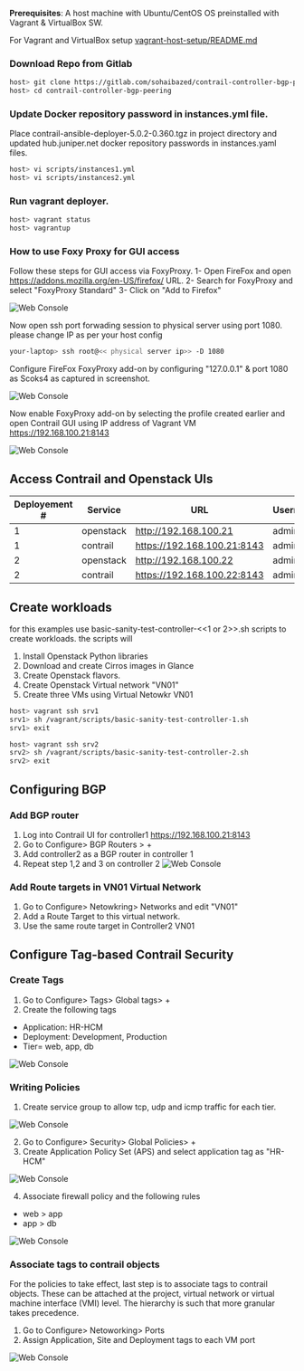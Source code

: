 **Prerequisites**: A host machine with Ubuntu/CentOS OS preinstalled with Vagrant & VirtualBox SW.

For Vagrant and VirtualBox setup [vagrant-host-setup/README.md](https://gitlab.com/sohaibazed/contrail-all-in-one/tree/master/vagrant-host-setup)

### Download Repo from Gitlab
```bash
host> git clone https://gitlab.com/sohaibazed/contrail-controller-bgp-peering.git 
host> cd contrail-controller-bgp-peering 
```

### Update Docker repository password in instances.yml file.
Place contrail-ansible-deployer-5.0.2-0.360.tgz in project directory and updated hub.juniper.net docker repository passwords in instances.yaml files. 
```bash
host> vi scripts/instances1.yml
host> vi scripts/instances2.yml
```

### Run vagrant deployer.
```bash
host> vagrant status
host> vagrantup
```

### How to use Foxy Proxy for GUI access

Follow these steps for GUI access via FoxyProxy.
1- Open FireFox and open https://addons.mozilla.org/en-US/firefox/ URL.
2- Search for FoxyProxy and select "FoxyProxy Standard"
3- Click on "Add to Firefox"


![Web Console](/Images/FoxyProxy-Install.png)

Now open ssh port forwading session to physical server using port 1080. please change IP as per your host config

```bash
your-laptop> ssh root@<< physical server ip>> -D 1080
```

Configure FireFox FoxyProxy add-on by configuring "127.0.0.1" & port 1080 as Scoks4 as captured in screenshot.

![Web Console](/Images/FoxyProxy-Configure.png)

Now enable FoxyProxy add-on by selecting the profile created earlier and open Contrail GUI using IP address of Vagrant VM https://192.168.100.21:8143

![Web Console](/Images/FoxyProxy-Contrail-GUI-k8s.png)

## Access Contrail and Openstack UIs

| Deployement # | Service   | URL                         | Username | Password    |
| ------------- | --------- | --------------------------- | -------- | ----------- |
| 1 | openstack | http://192.168.100.21       | admin    | contrail123 |
| 1 | contrail  | https://192.168.100.21:8143 | admin    | contrail123 |
| 2 | openstack | http://192.168.100.22       | admin    | contrail123 |
| 2 | contrail  | https://192.168.100.22:8143 | admin    | contrail123 |

## Create workloads

for this examples use basic-sanity-test-controller-<<1 or 2>>.sh scripts to create workloads. the scripts will 
1. Install Openstack Python libraries
2. Download and create Cirros images in Glance
3. Create Openstack flavors.
4. Create Openstack Virtual network "VN01"
5. Create three VMs using Virtual Netowkr VN01

```bash
host> vagrant ssh srv1
srv1> sh /vagrant/scripts/basic-sanity-test-controller-1.sh
srv1> exit

host> vagrant ssh srv2
srv2> sh /vagrant/scripts/basic-sanity-test-controller-2.sh
srv2> exit
```

## Configuring BGP
### Add BGP router
1. Log into Contrail UI for controller1  https://192.168.100.21:8143
2. Go to Configure> BGP Routers > + 
3. Add controller2 as a BGP router in controller 1 
4. Repeat step 1,2 and 3 on controller 2
![Web Console](/Images/cc-01.png)

### Add Route targets in VN01 Virtual Network
1. Go to Configure> Netowkring> Networks and edit "VN01"
2. Add a Route Target to this virtual network. 
3. Use the same route target in Controller2 VN01

## Configure Tag-based Contrail Security
### Create Tags

1. Go to Configure> Tags> Global tags> +
2. Create the following tags
  * Application: HR-HCM
  * Deployment: Development, Production
  * Tier= web, app, db

![Web Console](Images/uc1.1.png)

### Writing Policies

1. Create service group to allow tcp, udp and icmp traffic for each tier.

![Web Console](Images/uc1.2.png)

2. Go to Configure> Security> Global Policies> +
3. Create Application Policy Set (APS) and select application tag as "HR-HCM"

![Web Console](Images/uc1.3.png)

4. Associate firewall policy and the following rules
  * web > app
  * app > db

![Web Console](Images/uc1.4.png)

### Associate tags to contrail objects
For the policies to take effect, last step is to associate tags to contrail objects. These can be attached at the project, virtual network or virtual machine interface (VMI) level. The hierarchy is such that more granular takes precedence.

1. Go to Configure> Netoworking> Ports 
2. Assign Application, Site and Deployment tags to each VM port

![Web Console](Images/uc1.5.png)
